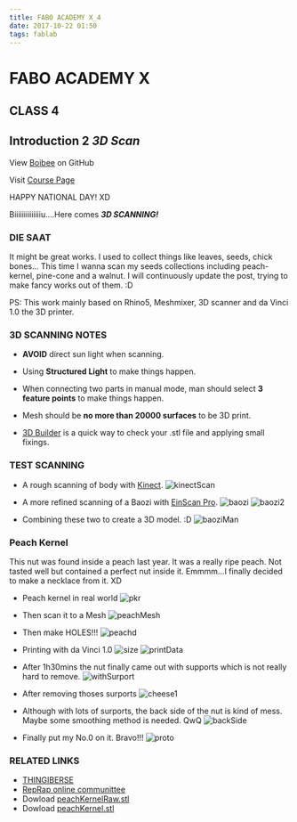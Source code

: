 ```yaml
---
title: FABO ACADEMY X_4
date: 2017-10-22 01:50
tags: fablab
---
```


# FABO ACADEMY X
## CLASS 4
## Introduction 2 *3D Scan*

View [Boibee](https://mrtriskin.github.io/) on GitHub

Visit [Course Page](https://faboshanghai.gihub.io)

HAPPY NATIONAL DAY! XD

Biiiiiiiiiiiiiiu....Here comes ***3D SCANNING!***

### DIE SAAT

  It might be great works.
  I used to collect things like leaves, seeds, chick bones...
  This time I wanna scan my seeds collections including peach-kernel, pine-cone and a walnut.
  I will continuously update the post, trying to make fancy works out of them. :D

  PS: This work mainly based on Rhino5, Meshmixer, 3D scanner and da Vinci 1.0 the 3D printer.

### 3D SCANNING NOTES

  - **AVOID** direct sun light when scanning.

  - Using **Structured Light** to make things happen.

  - When connecting two parts in manual mode, man should select **3 feature points** to make things happen.

  - Mesh should be **no more than 20000 surfaces** to be 3D print.

  - [3D Builder](http://msdn.microsoft.com/zh-cn/windows/hardware/mt463353.aspx) is a quick way to check your .stl file and applying small fixings.

### TEST SCANNING

  - A rough scanning of body with [Kinect](http://www.k4w.cn/).
  ![kinectScan](https://raw.githubusercontent.com/MrTriskin/blog/master/img/fabo_3/scanning.png)

  - A more refined scanning of a Baozi with [EinScan Pro](http://www.shining3d.com/digitizer_detail-4552.html).
  ![baozi](https://raw.githubusercontent.com/MrTriskin/blog/master/img/fabo_3/eatBaozi.png)
  ![baozi2](https://raw.githubusercontent.com/MrTriskin/blog/master/img/fabo_3/baozi.jpg)

  - Combining these two to create a 3D model. :D
  ![baoziMan](https://raw.githubusercontent.com/MrTriskin/blog/master/img/fabo_3/baoziMan.png)

### Peach Kernel

  This nut was found inside a peach last year.
  It was a really ripe peach.
  Not tasted well but contained a perfect nut inside it.
  Emmmm...I finally decided to make a necklace from it. XD

  - Peach kernel in real world
  ![pkr](https://raw.githubusercontent.com/MrTriskin/blog/master/img/fabo_3/peachKernelRaw.png)

  - Then scan it to a Mesh
  ![peachMesh](https://raw.githubusercontent.com/MrTriskin/blog/master/img/fabo_3/pkr.jpg)

  - Then make HOLES!!!
  ![peachd](https://raw.githubusercontent.com/MrTriskin/blog/master/img/fabo_3/pkp.jpg)

  - Printing with da Vinci 1.0
  ![size](https://raw.githubusercontent.com/MrTriskin/blog/master/img/fabo_3/size.png)
  ![printData](https://raw.githubusercontent.com/MrTriskin/blog/master/img/fabo_3/printData.png)

  - After 1h30mins the nut finally came out with supports which is not really hard to remove.
  ![withSurport](https://raw.githubusercontent.com/MrTriskin/blog/master/img/fabo_3/withSupport.png)

  - After removing thoses surports
  ![cheese1](https://raw.githubusercontent.com/MrTriskin/blog/master/img/fabo_3/withoutSupport.png)

  - Although with lots of surports, the back side of the nut is kind of mess. Maybe some smoothing method is needed. QwQ
  ![backSide](https://raw.githubusercontent.com/MrTriskin/blog/master/img/fabo_3/backside.png)

  - Finally put my No.0 on it. Bravo!!!
  ![proto](https://raw.githubusercontent.com/MrTriskin/blog/master/img/fabo_3/proto.png)

### RELATED LINKS

  - [THINGIBERSE](https://www.thingiverse.com/)
  - [RepRap online communittee](http://reprap.org/)
  - Dowload [peachKernelRaw.stl](https://github.com/MrTriskin/blog/raw/master/files/fabo_3/peachKernelRaw.stl)
  - Dowload [peachKernel.stl](https://github.com/MrTriskin/blog/raw/master/files/fabo_2/peachKernel.stl)
